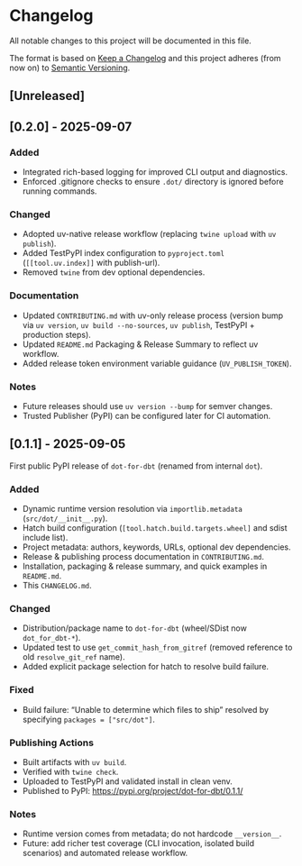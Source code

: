 # Changelog

All notable changes to this project will be documented in this file.

The format is based on [Keep a Changelog](https://keepachangelog.com/en/1.1.0/) and this project adheres (from now on) to [Semantic Versioning](https://semver.org/spec/v2.0.0.html).

## [Unreleased]

## [0.2.0] - 2025-09-07

### Added
- Integrated rich-based logging for improved CLI output and diagnostics.
- Enforced .gitignore checks to ensure `.dot/` directory is ignored before running commands.

### Changed
- Adopted uv-native release workflow (replacing `twine upload` with `uv publish`).
- Added TestPyPI index configuration to `pyproject.toml` (`[[tool.uv.index]]` with publish-url).
- Removed `twine` from dev optional dependencies.

### Documentation
- Updated `CONTRIBUTING.md` with uv-only release process (version bump via `uv version`, `uv build --no-sources`, `uv publish`, TestPyPI + production steps).
- Updated `README.md` Packaging & Release Summary to reflect uv workflow.
- Added release token environment variable guidance (`UV_PUBLISH_TOKEN`).

### Notes
- Future releases should use `uv version --bump` for semver changes.
- Trusted Publisher (PyPI) can be configured later for CI automation.

## [0.1.1] - 2025-09-05
First public PyPI release of `dot-for-dbt` (renamed from internal `dot`).

### Added
- Dynamic runtime version resolution via `importlib.metadata` (`src/dot/__init__.py`).
- Hatch build configuration (`[tool.hatch.build.targets.wheel]` and sdist include list).
- Project metadata: authors, keywords, URLs, optional dev dependencies.
- Release & publishing process documentation in `CONTRIBUTING.md`.
- Installation, packaging & release summary, and quick examples in `README.md`.
- This `CHANGELOG.md`.

### Changed
- Distribution/package name to `dot-for-dbt` (wheel/SDist now `dot_for_dbt-*`).
- Updated test to use `get_commit_hash_from_gitref` (removed reference to old `resolve_git_ref` name).
- Added explicit package selection for hatch to resolve build failure.

### Fixed
- Build failure: “Unable to determine which files to ship” resolved by specifying `packages = ["src/dot"]`.

### Publishing Actions
- Built artifacts with `uv build`.
- Verified with `twine check`.
- Uploaded to TestPyPI and validated install in clean venv.
- Published to PyPI: https://pypi.org/project/dot-for-dbt/0.1.1/

### Notes
- Runtime version comes from metadata; do not hardcode `__version__`.
- Future: add richer test coverage (CLI invocation, isolated build scenarios) and automated release workflow.
